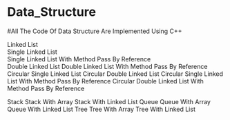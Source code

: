 # Data_Structure <br/>

#All The Code Of Data Structure Are Implemented Using C++ <br/>

Linked List <br/>
  Single Linked List <br/>
  Single Linked List With Method Pass By Reference <br/>
  Double Linked List
  Double Linked List With Method Pass By Reference
  Circular Single Linked List
  Circular Double Linked List
  Circular Single Linked List With Method Pass By Reference
  Circular Double Linked List With Method Pass By Reference

Stack
  Stack With Array
  Stack With Linked List
Queue
  Queue With Array
  Queue With Linked List
Tree
  Tree With Array
  Tree With Linked List
